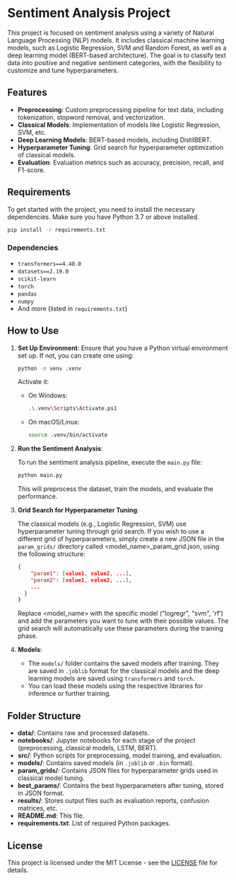
# Sentiment Analysis Project

This project is focused on sentiment analysis using a variety of Natural Language Processing (NLP) models. It includes classical machine learning models, such as Logistic Regression, SVM and Random Forest, as well as a deep learning model (BERT-based architecture). The goal is to classify text data into positive and negative sentiment categories, with the flexibility to customize and tune hyperparameters.

## Features

- **Preprocessing**: Custom preprocessing pipeline for text data, including tokenization, stopword removal, and vectorization.
- **Classical Models**: Implementation of models like Logistic Regression, SVM, etc.
- **Deep Learning Models**: BERT-based models, including DistilBERT.
- **Hyperparameter Tuning**: Grid search for hyperparameter optimization of classical models.
- **Evaluation**: Evaluation metrics such as accuracy, precision, recall, and F1-score.

## Requirements

To get started with the project, you need to install the necessary dependencies. Make sure you have Python 3.7 or above installed.

```bash
pip install -r requirements.txt
```

### Dependencies

- `transformers==4.40.0`
- `datasets==2.19.0`
- `scikit-learn`
- `torch`
- `pandas`
- `numpy`
- And more (listed in `requirements.txt`)

## How to Use

1. **Set Up Environment**:
   Ensure that you have a Python virtual environment set up. If not, you can create one using:

   ```bash
   python -m venv .venv
   ```

   Activate it:

   - On Windows:
     ```bash
     .\.venv\Scripts\Activate.ps1
     ```
   - On macOS/Linux:
     ```bash
     source .venv/bin/activate
     ```

2. **Run the Sentiment Analysis**:

   To run the sentiment analysis pipeline, execute the `main.py` file:

   ```bash
   python main.py
   ```

   This will preprocess the dataset, train the models, and evaluate the performance.

3. **Grid Search for Hyperparameter Tuning**:

   The classical models (e.g., Logistic Regression, SVM) use hyperparameter tuning through grid search. If you wish to use a different grid of hyperparameters, simply create a new JSON file in the `param_grids/` directory called <model_name>_param_grid.json, using the following structure:

   ```json
   {
       "param1": [value1, value2, ...],
       "param2": [value1, value2, ...],
       ...
     }
   }
   ```

   Replace <model_name> with the specific model ("logregr", "svm", 'rf') and add the parameters you want to tune with their possible values. The grid search will automatically use these parameters during the training phase.

4. **Models**:

   - The `models/` folder contains the saved models after training. They are saved in `.joblib` format for the classical models and the deep learning models are saved using `transformers` and `torch`.
   - You can load these models using the respective libraries for inference or further training.

## Folder Structure

- **data/**: Contains raw and processed datasets.
- **notebooks/**: Jupyter notebooks for each stage of the project (preprocessing, classical models, LSTM, BERT).
- **src/**: Python scripts for preprocessing, model training, and evaluation.
- **models/**: Contains saved models (in `.joblib` or `.bin` format).
- **param_grids/**: Contains JSON files for hyperparameter grids used in classical model tuning.
- **best_params/**: Contains the best hyperparameters after tuning, stored in JSON format.
- **results/**: Stores output files such as evaluation reports, confusion matrices, etc.
- **README.md**: This file.
- **requirements.txt**: List of required Python packages.

## License

This project is licensed under the MIT License - see the [LICENSE](LICENSE) file for details.
